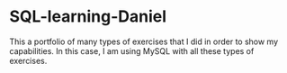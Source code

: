 # SQL-learning-Daniel
This a portfolio of many types of exercises that I did in order to show my capabilities. In this case, I am using MySQL with all these types of exercises. 
